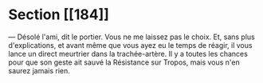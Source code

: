 # Section [[184]]

— Désolé l'ami, dit le portier. Vous ne me laissez pas le choix. Et, sans plus d'explications, et avant même que vous ayez eu le temps de réagir, il vous lance un direct meurtrier dans la trachée-artère. Il y a toutes les chances pour que son geste ait sauvé la Résistance sur Tropos, mais vous n'en saurez jamais rien.